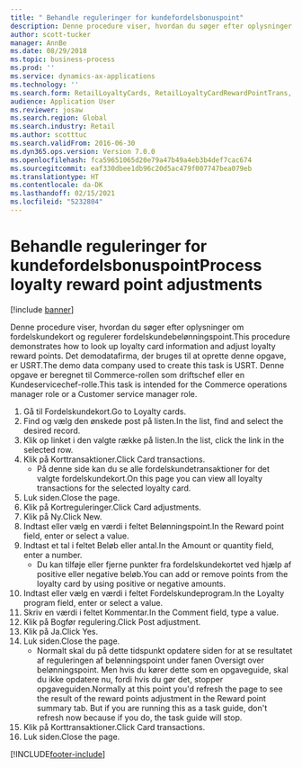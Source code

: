 ```yaml
---
title: " Behandle reguleringer for kundefordelsbonuspoint"
description: Denne procedure viser, hvordan du søger efter oplysninger om fordelskundekort og regulerer fordelskundebelønningspoint.
author: scott-tucker
manager: AnnBe
ms.date: 08/29/2018
ms.topic: business-process
ms.prod: ''
ms.service: dynamics-ax-applications
ms.technology: ''
ms.search.form: RetailLoyaltyCards, RetailLoyaltyCardRewardPointTrans, RetailLoyaltyCardRewardPointAdjustment, RetailAffiliationLookup
audience: Application User
ms.reviewer: josaw
ms.search.region: Global
ms.search.industry: Retail
ms.author: scotttuc
ms.search.validFrom: 2016-06-30
ms.dyn365.ops.version: Version 7.0.0
ms.openlocfilehash: fca59651065d20e79a47b49a4eb3b4def7cac674
ms.sourcegitcommit: eaf330dbee1db96c20d5ac479f007747bea079eb
ms.translationtype: HT
ms.contentlocale: da-DK
ms.lasthandoff: 02/15/2021
ms.locfileid: "5232804"
---
```

# <a name="process-loyalty-reward-point-adjustments"></a><span data-ttu-id="01de3-103"> Behandle reguleringer for kundefordelsbonuspoint</span><span class="sxs-lookup"><span data-stu-id="01de3-103">Process loyalty reward point adjustments</span></span>

[!include [banner](../includes/banner.md)]

<span data-ttu-id="01de3-104">Denne procedure viser, hvordan du søger efter oplysninger om fordelskundekort og regulerer fordelskundebelønningspoint.</span><span class="sxs-lookup"><span data-stu-id="01de3-104">This procedure demonstrates how to look up loyalty card information and adjust loyalty reward points.</span></span> <span data-ttu-id="01de3-105">Det demodatafirma, der bruges til at oprette denne opgave, er USRT.</span><span class="sxs-lookup"><span data-stu-id="01de3-105">The demo data company used to create this task is USRT.</span></span> <span data-ttu-id="01de3-106">Denne opgave er beregnet til Commerce-rollen som driftschef eller en Kundeservicechef-rolle.</span><span class="sxs-lookup"><span data-stu-id="01de3-106">This task is intended for the Commerce operations manager role or a Customer service manager role.</span></span>

1. <span data-ttu-id="01de3-107">Gå til Fordelskundekort.</span><span class="sxs-lookup"><span data-stu-id="01de3-107">Go to Loyalty cards.</span></span>
2. <span data-ttu-id="01de3-108">Find og vælg den ønskede post på listen.</span><span class="sxs-lookup"><span data-stu-id="01de3-108">In the list, find and select the desired record.</span></span>
3. <span data-ttu-id="01de3-109">Klik op linket i den valgte række på listen.</span><span class="sxs-lookup"><span data-stu-id="01de3-109">In the list, click the link in the selected row.</span></span>
4. <span data-ttu-id="01de3-110">Klik på Korttransaktioner.</span><span class="sxs-lookup"><span data-stu-id="01de3-110">Click Card transactions.</span></span>
    * <span data-ttu-id="01de3-111">På denne side kan du se alle fordelskundetransaktioner for det valgte fordelskundekort.</span><span class="sxs-lookup"><span data-stu-id="01de3-111">On this page you can view all loyalty transactions for the selected loyalty card.</span></span>  
5. <span data-ttu-id="01de3-112">Luk siden.</span><span class="sxs-lookup"><span data-stu-id="01de3-112">Close the page.</span></span>
6. <span data-ttu-id="01de3-113">Klik på Kortreguleringer.</span><span class="sxs-lookup"><span data-stu-id="01de3-113">Click Card adjustments.</span></span>
7. <span data-ttu-id="01de3-114">Klik på Ny.</span><span class="sxs-lookup"><span data-stu-id="01de3-114">Click New.</span></span>
8. <span data-ttu-id="01de3-115">Indtast eller vælg en værdi i feltet Belønningspoint.</span><span class="sxs-lookup"><span data-stu-id="01de3-115">In the Reward point field, enter or select a value.</span></span>
9. <span data-ttu-id="01de3-116">Indtast et tal i feltet Beløb eller antal.</span><span class="sxs-lookup"><span data-stu-id="01de3-116">In the Amount or quantity field, enter a number.</span></span>
    * <span data-ttu-id="01de3-117">Du kan tilføje eller fjerne punkter fra fordelskundekortet ved hjælp af positive eller negative beløb.</span><span class="sxs-lookup"><span data-stu-id="01de3-117">You can add or remove points from the loyalty card by using positive or negative amounts.</span></span>  
10. <span data-ttu-id="01de3-118">Indtast eller vælg en værdi i feltet Fordelskundeprogram.</span><span class="sxs-lookup"><span data-stu-id="01de3-118">In the Loyalty program field, enter or select a value.</span></span>
11. <span data-ttu-id="01de3-119">Skriv en værdi i feltet Kommentar.</span><span class="sxs-lookup"><span data-stu-id="01de3-119">In the Comment field, type a value.</span></span>
12. <span data-ttu-id="01de3-120">Klik på Bogfør regulering.</span><span class="sxs-lookup"><span data-stu-id="01de3-120">Click Post adjustment.</span></span>
13. <span data-ttu-id="01de3-121">Klik på Ja.</span><span class="sxs-lookup"><span data-stu-id="01de3-121">Click Yes.</span></span>
14. <span data-ttu-id="01de3-122">Luk siden.</span><span class="sxs-lookup"><span data-stu-id="01de3-122">Close the page.</span></span>
    * <span data-ttu-id="01de3-123">Normalt skal du på dette tidspunkt opdatere siden for at se resultatet af reguleringen af belønningspoint under fanen Oversigt over belønningspoint. Men hvis du kører dette som en opgaveguide, skal du ikke opdatere nu, fordi hvis du gør det, stopper opgaveguiden.</span><span class="sxs-lookup"><span data-stu-id="01de3-123">Normally at this point you'd refresh the page to see the result of the reward points adjustment in the Reward point summary tab. But if you are running this as a task guide, don't refresh now because if you do, the task guide will stop.</span></span>  
15. <span data-ttu-id="01de3-124">Klik på Korttransaktioner.</span><span class="sxs-lookup"><span data-stu-id="01de3-124">Click Card transactions.</span></span>
16. <span data-ttu-id="01de3-125">Luk siden.</span><span class="sxs-lookup"><span data-stu-id="01de3-125">Close the page.</span></span>



[!INCLUDE[footer-include](../../includes/footer-banner.md)]